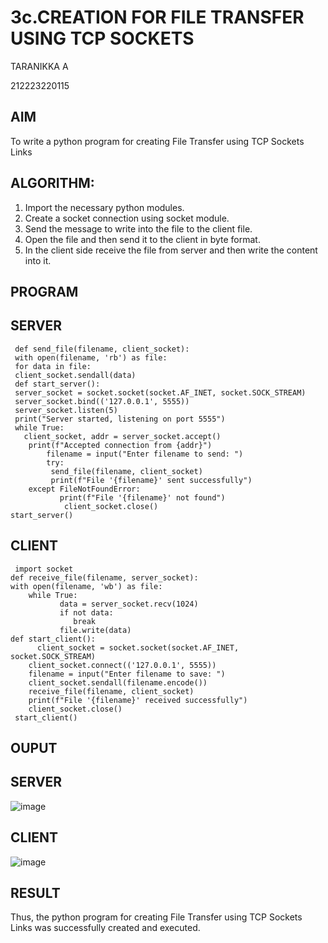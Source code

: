 # 3c.CREATION FOR FILE TRANSFER USING TCP SOCKETS

TARANIKKA A

212223220115

## AIM
To write a python program for creating File Transfer using TCP Sockets Links

## ALGORITHM:
1. Import the necessary python modules.
2. Create a socket connection using socket module.
3. Send the message to write into the file to the client file.
4. Open the file and then send it to the client in byte format.
5. In the client side receive the file from server and then write the content into it.

## PROGRAM
## SERVER
``` import socket
 def send_file(filename, client_socket):
 with open(filename, 'rb') as file:
 for data in file:
 client_socket.sendall(data)
 def start_server():
 server_socket = socket.socket(socket.AF_INET, socket.SOCK_STREAM)
 server_socket.bind(('127.0.0.1', 5555))
 server_socket.listen(5)
 print("Server started, listening on port 5555")
 while True:
   client_socket, addr = server_socket.accept()
    print(f"Accepted connection from {addr}")
        filename = input("Enter filename to send: ")
        try:
         send_file(filename, client_socket)
         print(f"File '{filename}' sent successfully")
    except FileNotFoundError:
           print(f"File '{filename}' not found")
            client_socket.close()
start_server()
```
## CLIENT 
```
 import socket
def receive_file(filename, server_socket):
with open(filename, 'wb') as file:
    while True:
           data = server_socket.recv(1024)
           if not data:
              break
           file.write(data)
def start_client():
      client_socket = socket.socket(socket.AF_INET, socket.SOCK_STREAM)
    client_socket.connect(('127.0.0.1', 5555))
    filename = input("Enter filename to save: ")
    client_socket.sendall(filename.encode())
    receive_file(filename, client_socket)
    print(f"File '{filename}' received successfully")
    client_socket.close()
 start_client()
```
## OUPUT 
## SERVER
![image](https://github.com/aswethaashok/3c.FILE_TRANSFER_USING_TCP_SOCKETS/assets/149987410/6cf8709f-39cf-4f4e-a27c-9e577699ffa8)

## CLIENT 
![image](https://github.com/aswethaashok/3c.FILE_TRANSFER_USING_TCP_SOCKETS/assets/149987410/b3b8ce07-ea24-4706-99e3-25fa9e36349d)

## RESULT
Thus, the python program for creating File Transfer using TCP Sockets Links was 
successfully created and executed.
